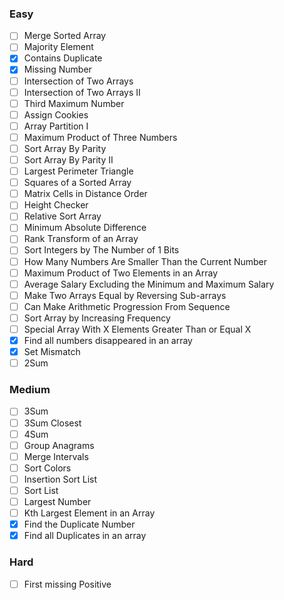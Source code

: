 ### Easy
- [ ] Merge Sorted Array
- [ ] Majority Element
- [x] Contains Duplicate
- [x] Missing Number
- [ ] Intersection of Two Arrays
- [ ] Intersection of Two Arrays II
- [ ] Third Maximum Number
- [ ] Assign Cookies
- [ ] Array Partition I
- [ ] Maximum Product of Three Numbers
- [ ] Sort Array By Parity
- [ ] Sort Array By Parity II
- [ ] Largest Perimeter Triangle
- [ ] Squares of a Sorted Array
- [ ] Matrix Cells in Distance Order
- [ ] Height Checker
- [ ] Relative Sort Array
- [ ] Minimum Absolute Difference
- [ ] Rank Transform of an Array
- [ ] Sort Integers by The Number of 1 Bits
- [ ] How Many Numbers Are Smaller Than the Current Number
- [ ] Maximum Product of Two Elements in an Array
- [ ] Average Salary Excluding the Minimum and Maximum Salary
- [ ] Make Two Arrays Equal by Reversing Sub-arrays
- [ ] Can Make Arithmetic Progression From Sequence
- [ ] Sort Array by Increasing Frequency
- [ ] Special Array With X Elements Greater Than or Equal X
- [x] Find all numbers disappeared in an array
- [x] Set Mismatch
- [ ] 2Sum

### Medium

- [ ] 3Sum
- [ ] 3Sum Closest
- [ ] 4Sum
- [ ] Group Anagrams
- [ ] Merge Intervals
- [ ] Sort Colors
- [ ] Insertion Sort List
- [ ] Sort List
- [ ] Largest Number
- [ ] Kth Largest Element in an Array
- [x] Find the Duplicate Number
- [x] Find all Duplicates in an array

### Hard
- [ ] First missing Positive